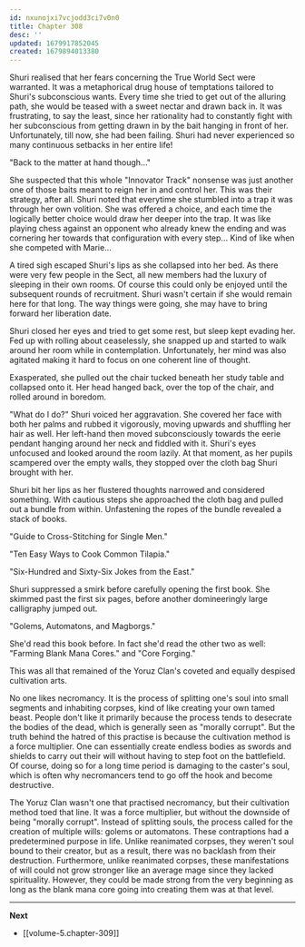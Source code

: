 ```yaml
---
id: nxunojxi7vcjodd3ci7v0n0
title: Chapter 308
desc: ''
updated: 1679917852045
created: 1679894013380
---
```


Shuri realised that her fears concerning the True World Sect were warranted. It was a metaphorical drug house of temptations tailored to Shuri's subconscious wants. Every time she tried to get out of the alluring path, she would be teased with a sweet nectar and drawn back in. It was frustrating, to say the least, since her rationality had to constantly fight with her subconscious from getting drawn in by the bait hanging in front of her. Unfortunately, till now, she had been failing. Shuri had never experienced so many continuous setbacks in her entire life!

"Back to the matter at hand though..."

She suspected that this whole "Innovator Track" nonsense was just another one of those baits meant to reign her in and control her. This was their strategy, after all. Shuri noted that everytime she stumbled into a trap it was through her own volition. She was offered a choice, and each time the logically better choice would draw her deeper into the trap. It was like playing chess against an opponent who already knew the ending and was cornering her towards that configuration with every step... Kind of like when she competed with Marie...

A tired sigh escaped Shuri's lips as she collapsed into her bed. As there were very few people in the Sect, all new members had the luxury of sleeping in their own rooms. Of course this could only be enjoyed until the subsequent rounds of recruitment. Shuri wasn't certain if she would remain here for that long. The way things were going, she may have to bring forward her liberation date.

Shuri closed her eyes and tried to get some rest, but sleep kept evading her. Fed up with rolling about ceaselessly, she snapped up and started to walk around her room while in contemplation. Unfortunately, her mind was also agitated making it hard to focus on one coherent line of thought.

Exasperated, she pulled out the chair tucked beneath her study table and collapsed onto it. Her head hanged back, over the top of the chair, and rolled around in boredom.

"What do I do?" Shuri voiced her aggravation. She covered her face with both her palms and rubbed it vigorously, moving upwards and shuffling her hair as well. Her left-hand then moved subconsciously towards the eerie pendant hanging around her neck and fiddled with it. Shuri's eyes unfocused and looked around the room lazily. At that moment, as her pupils scampered over the empty walls, they stopped over the cloth bag Shuri brought with her.

Shuri bit her lips as her flustered thoughts narrowed and considered something. With cautious steps she approached the cloth bag and pulled out a bundle from within. Unfastening the ropes of the bundle revealed a stack of books.

"Guide to Cross-Stitching for Single Men."

"Ten Easy Ways to Cook Common Tilapia."

"Six-Hundred and Sixty-Six Jokes from the East."

Shuri suppressed a smirk before carefully opening the first book. She skimmed past the first six pages, before another domineeringly large calligraphy jumped out.

"Golems, Automatons, and Magborgs."

She'd read this book before. In fact she'd read the other two as well: "Farming Blank Mana Cores." and "Core Forging."

This was all that remained of the Yoruz Clan's coveted and equally despised cultivation arts.

No one likes necromancy. It is the process of splitting one's soul into small segments and inhabiting corpses, kind of like creating your own tamed beast. People don't like it primarily because the process tends to desecrate the bodies of the dead, which is generally seen as "morally corrupt". But the truth behind the hatred of this practise is because the cultivation method is a force multiplier. One can essentially create endless bodies as swords and shields to carry out their will without having to step foot on the battlefield. Of course, doing so for a long time period is damaging to the caster's soul, which is often why necromancers tend to go off the hook and become destructive.

The Yoruz Clan wasn't one that practised necromancy, but their cultivation method toed that line. It was a force multiplier, but without the downside of being "morally corrupt". Instead of splitting souls, the process called for the creation of multiple wills: golems or automatons. These contraptions had a predetermined purpose in life. Unlike reanimated corpses, they weren't soul bound to their creator, but as a result, there was no backlash from their destruction. Furthermore, unlike reanimated corpses, these manifestations of will could not grow stronger like an average mage since they lacked spirituality. However, they could be made strong from the very beginning as long as the blank mana core going into creating them was at that level.



____

**Next**
* [[volume-5.chapter-309]]